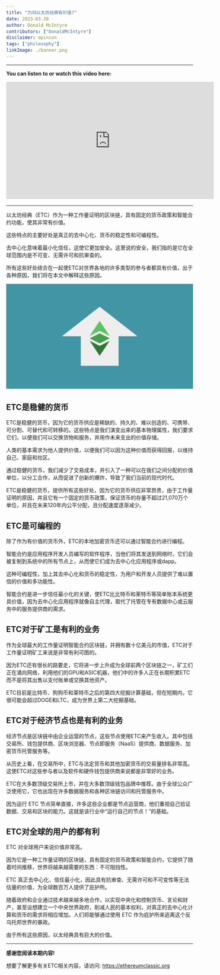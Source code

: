 ```yaml
---
title: "为何以太坊经典有价值?"
date: 2023-03-28
author: Donald McIntyre
contributors: ["DonaldMcIntyre"]
disclaimer: opinion
tags: ["philosophy"]
linkImage: ./banner.png
---
```


---
**You can listen to or watch this video here:**

<iframe width="560" height="315" src="https://www.youtube.com/embed/ltV3gnrmHo4" title="YouTube video player" frameborder="0" allow="accelerometer; autoplay; clipboard-write; encrypted-media; gyroscope; picture-in-picture; web-share" allowfullscreen></iframe>

---

以太坊经典（ETC）作为一种工作量证明的区块链，具有固定的货币政策和智能合约功能，使其非常有价值。

这些特点的主要好处是真正的去中心化、货币的稳定性和可编程性。

去中心化意味着最小化信任，这使它更加安全。这里说的安全，我们指的是它在全球范围内是不可变、无需许可和抗审查的。

所有这些好处结合在一起使ETC对世界各地的许多类型的参与者都具有价值，出于各种原因，我们将在本文中解释这些原因。

![ETC's value.](./banner.png)

## ETC是稳健的货币

ETC是稳健的货币，因为它的货币供应是稀缺的、持久的、难以创造的、可携带、可分割、可替代和可转移的。这些特点是我们演变出来的基本物理属性，我们要求它们，以便我们可以交换货物和服务，并用作未来支出的价值存储。

人类的基本需求为他人提供价值，以便我们可以因为这种价值而获得回报，以维持自己、家庭和社区。

通过稳健的货币，我们减少了交易成本，并引入了一种可以在我们之间分配的价值单位，以分工合作，从而促进了创新的爆炸，导致了我们当前的现代时代。

ETC是稳健的货币，提供所有这些好处，因为它的货币供应非常昂贵，由于工作量证明的原因，并且它有一个固定的货币政策，保证货币的存量不超过21,070万个单位，并且在未来120年内公平分配，且分配速度逐渐减少。

## ETC是可编程的

除了作为有价值的货币外，ETC的本地加密货币还可以通过智能合约进行编程。

智能合约是应用程序开发人员编写的软件程序，当他们将其发送到网络时，它们会被复制到系统中的所有节点上，从而使它们成为去中心化应用程序或dapp。

这种可编程性，加上其去中心化和货币的稳定性，为用户和开发人员提供了难以置信的价值和多功能性。

智能合约是进一步信任最小化的关键，使ETC比比特币和莱特币等简单账本系统更具价值，因为去中心化应用程序就像自主代理，取代了托管在专有数据中心或云服务中的服务提供商的需求。

## ETC对于矿工是有利的业务

作为全球最大的工作量证明智能合约区块链，并拥有数十亿美元的市值，ETC对于工作量证明矿工来说是非常有利可图的。

因为ETC还有很长的路要走，它将进一步上升成为全球前两个区块链之一，矿工们正在涌向网络，利用他们的GPU和ASIC机器，他们中的许多人正在长期积累ETC而不是将其出售以支付账单或交换其他资产。

ETC目前是比特币、狗狗币和莱特币之后的第四大挖掘计算基础，但在短期内，它很可能会超过DOGE和LTC，成为世界上第二大挖掘基础。

## ETC对于经济节点也是有利的业务

经济节点是区块链中由企业运营的节点，这些节点使用ETC来产生收入。其中包括交易所、钱包提供商、区块浏览器、节点即服务（NaaS）提供商、数据服务、加密货币托管服务等。

从历史上看，在交易所中，ETC与法定货币和其他加密货币的交易量排名非常高。这使ETC对这些参与者以及软件和硬件钱包提供商来说都是非常好的业务。

ETC在大多数顶级交易所上市，并在大多数顶级钱包品牌中推荐。由于全球公众广泛使用它，它也出现在许多数据服务和各种区块链访问和托管服务中。

因为运行 ETC 节点简单直接，许多这些企业都是节点运营商，他们重视自己验证数据、交易和区块的能力。这就是该行业中“运行自己的节点！”的基础。

## ETC对全球的用户的都有利

ETC 对全球用户来说价值非常高。

因为它是一种工作量证明的区块链，具有固定的货币政策和智能合约，它提供了随着时间推移，世界将越来越需要的东西：不可阻挡性。

ETC 真正去中心化、信任最小化，因此具有抗审查、无需许可和不可变性等无法估量的价值，为全球数百万人提供了庇护所。

随着政府和企业通过技术越来越多地合作，以实现中央化和控制货币、言论和财产，甚至设想建立一个中央世界政府，削减人民的基本权利，对真正的去中心化计算和货币的需求将相应增加。人们将能够通过使用 ETC 作为庇护所来逃离这个反乌托邦世界的暴政。

由于所有这些原因，以太经典具有巨大的价值。

---

**感谢您阅读本期内容!**

想要了解更多有关ETC相关内容，请访问: https://ethereumclassic.org
